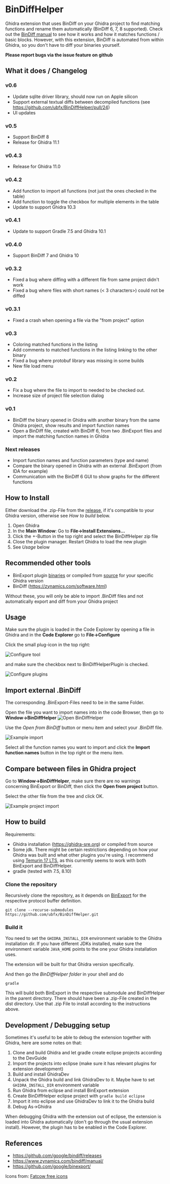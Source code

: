 # BinDiffHelper

Ghidra extension that uses BinDiff on your Ghidra project to find matching functions and rename them automatically (BinDiff 6, 7, 8 supported).
Check out the [BinDiff manual](https://www.zynamics.com/bindiff/manual/) to see how it works and how it matches functions / basic blocks. However, with this extension, BinDiff is automated from within Ghidra, so you don't have to diff your binaries yourself.

**Please report bugs via the issue feature on github**

## What it does / Changelog
### v0.6
* Update sqlite driver library, should now run on Apple silicon
* Support external textual diffs between decompiled functions (see https://github.com/ubfx/BinDiffHelper/pull/24)
* UI updates

### v0.5
* Support BinDiff 8
* Release for Ghidra 11.1

### v0.4.3
* Release for Ghidra 11.0

### v0.4.2
* Add function to import all functions (not just the ones checked in the table)
* Add function to toggle the checkbox for multiple elements in the table
* Update to support Ghidra 10.3

### v0.4.1
* Update to support Gradle 7.5 and Ghidra 10.1

### v0.4.0
* Support BinDiff 7 and Ghidra 10

### v0.3.2
* Fixed a bug where diffing with a different file from same project didn't work
* Fixed a bug where files with short names (< 3 characters>) could not be diffed

### v0.3.1
* Fixed a crash when opening a file via the "from project" option

### v0.3
* Coloring matched functions in the listing
* Add comments to matched functions in the listing linking to the other binary
* Fixed a bug where protobuf library was missing in some builds
* New file load menu

### v0.2
* Fix a bug where the file to import to needed to be checked out.
* Increase size of project file selection dialog

### v0.1
* BinDiff the binary opened in Ghidra with another binary from the same Ghidra project, show results and import function names
* Open a BinDiff file, created with BinDiff 6, from two .BinExport files and import the matching function names in Ghidra

### Next releases
* Import function names and function parameters (type and name)
* Compare the binary opened in Ghidra with an external .BinExport (from IDA for example)
* Communication with the BinDiff 6 GUI to show graphs for the different functions

## How to Install
Either download the .zip-File from the [release](https://github.com/ubfx/BinDiffHelper/releases), if it's compatible to your Ghidra version, otherwise see *How to build* below.

1. Open Ghidra
1. In the **Main Window**: Go to **File->Install Extensions...**
1. Click the +-Button in the top right and select the BinDiffHelper zip file
1. Close the plugin manager. Restart Ghidra to load the new plugin
1. See *Usage* below

## Recommended other tools
* BinExport plugin [binaries](https://github.com/google/binexport/releases) or compiled from [source](https://github.com/google/binexport/tree/master/java/BinExport) for your specific Ghidra version
* BinDiff (https://zynamics.com/software.html)

Without these, you will only be able to import .BinDiff files and not automatically export and diff from your Ghidra project

## Usage
Make sure the plugin is loaded in the Code Explorer by opening a file in Ghidra and in the **Code Explorer** go to **File->Configure**

Click the small plug-icon in the top right:

![Configure tool](https://i.imgur.com/xVqdY9U.png)

and make sure the checkbox next to BinDiffHelperPlugin is checked.

![Configure plugins](https://i.imgur.com/n6yhIpz.png)

## Import external .BinDiff

The corresponding .BinExport-Files need to be in the same Folder.

Open the file you want to import names into in the code Browser, then go to **Window->BinDiffHelper**
![Open BinDiffHelper](https://i.imgur.com/nl5Jino.png)

Use the *Open from BinDiff* button or menu item and select your .BinDiff file.

![Example import](https://i.imgur.com/b9HXm3s.png)

Select all the function names you want to import and click the **Import function names** button in the top right or the menu item.

## Compare between files in Ghidra project
Go to **Window->BinDiffHelper**, make sure there are no warnings concerning BinExport or BinDiff, then click the **Open from project** button.

Select the other file from the tree and click OK.

![Example project import](https://i.imgur.com/ebJ6CA4.png)

## How to build
Requirements:

* Ghidra installation (https://ghidra-sre.org) or compiled from source
* Some jdk. There might be certain restrictions depending on how your Ghidra was built and what other plugins you're using. I recommend using [Temurin 17 LTS](https://adoptium.net/temurin/releases/?version=17), as this currently seems to work with both BinExport and BinDiffHelper. 
* gradle (tested with 7.5, 8.10)

### Clone the repository
Recursively clone the repository, as it depends on [BinExport](https://github.com/google/binexport) for the respective protocol buffer definition.
```
git clone --recurse-submodules https://github.com/ubfx/BinDiffHelper.git
```

### Build it
You need to set the `GHIDRA_INSTALL_DIR` environment variable to the Ghidra installation dir.
If you have different JDKs installed, make sure the environment variable `JAVA_HOME` points to the one your Ghidra installation uses.

The extension will be built for that Ghidra version specifically.

And then go the *BinDiffHelper folder* in your shell and do

```
gradle
```

This will build both BinExport in the respective submodule and BinDiffHelper in the parent directory. There should have been a .zip-File created in the dist directory. Use that .zip File to install according to the instructions above.

## Development / Debugging setup
Sometimes it's useful to be able to debug the extension together with Ghidra, here are some notes on that:

1. Clone and build Ghidra and let gradle create eclipse projects according to the DevGuide
1. Import the projects into eclipse (make sure it has relevant plugins for extension development)
1. Build and install GhidraDev
1. Unpack the Ghidra build and link GhidraDev to it. Maybe have to set `GHIDRA_INSTALL_DIR` environment variable
1. Run Ghidra from eclipse and install BinExport extension
1. Create BinDiffHelper eclipse project with `gradle build eclipse`
1. Import it into eclipse and use GhidraDev to link it to the Ghidra build
1. Debug As->Ghidra

When debugging Ghidra with the extension out of eclipse, the extension is loaded into Ghidra automatically (don't go through the usual extension install). However, the plugin has to be enabled in the Code Explorer.



## References
* https://github.com/google/bindiff/releases
* https://www.zynamics.com/bindiff/manual/
* https://github.com/google/binexport/

Icons from: [Fatcow free icons](https://www.fatcow.com/free-icons)
